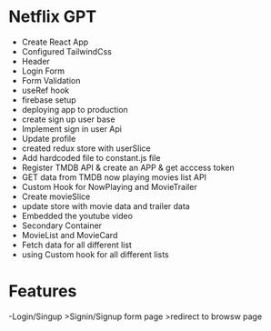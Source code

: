 # Netflix GPT
 - Create React App
 - Configured TailwindCss
 - Header
 - Login Form
 - Form Validation
 - useRef hook
 - firebase setup
 - deploying app to production
 - create sign up user base
 - Implement sign in user Api
 - Update profile
 - created redux store with userSlice
 - Add hardcoded file to constant.js file
 - Register TMDB API & create an APP & get acccess token
 - GET data from TMDB now playing movies list API
 - Custom Hook for NowPlaying and MovieTrailer
 - Create movieSlice 
 - update store with movie data and trailer data
 - Embedded the youtube video
 - Secondary Container
 - MovieList and MovieCard 
 - Fetch data for all different list 
 - using Custom hook for all different lists
 


# Features 
-Login/Singup
    >Signin/Signup form page
    >redirect to browsw page


